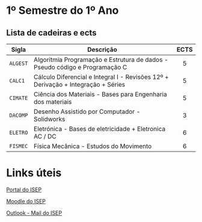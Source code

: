 # 1º Semestre do 1º Ano

## Lista de cadeiras e ects

| Sigla | Descrição | ECTS |
| --- | --- | :---: |
| `ALGEST` | Algoritmia Programação e Estrutura de dados - Pseudo código e Programação C   | 5 |
| `CALC1` | Cálculo Diferencial e Integral I - Revisões 12º + Derivação + Integração + Séries | 5 |
| `CIMATE` | Ciência dos Materiais - Bases para Engenharia dos materiais | 5 |
| `DACOMP` | Desenho Assistido por Computador - Solidworks | 3 |
| `ELETRO` | Eletrónica - Bases de eletricidade + Eletronica AC / DC | 6 |
| `FISMEC` | Física Mecânica - Estudos do Movimento | 6 |

# Links úteis

[Portal do ISEP](https://portal.isep.ipp.pt/)

[Moodle do ISEP](https://moodle.isep.ipp.pt/)

[Outlook - Mail do ISEP](https://outlook.office.com/)
